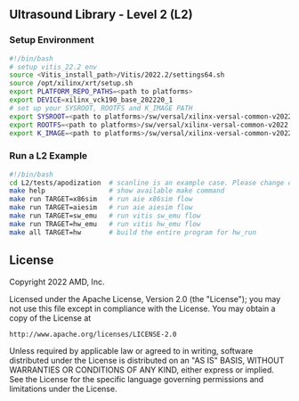 ## Ultrasound Library - Level 2 (L2)

### Setup Environment
```bash
#!/bin/bash
# setup vitis_22.2 env
source <Vitis_install_path>/Vitis/2022.2/settings64.sh
source /opt/xilinx/xrt/setup.sh
export PLATFORM_REPO_PATHS=<path to platforms>
export DEVICE=xilinx_vck190_base_202220_1
# set up your SYSROOT, ROOTFS and K_IMAGE PATH
export SYSROOT=<path to platforms>/sw/versal/xilinx-versal-common-v2022.2/sysroots/aarch64-xilinx-linux/
export ROOTFS=<path to platforms>/sw/versal/xilinx-versal-common-v2022.2/rootfs.ext4
export K_IMAGE=<path to platforms>/sw/versal/xilinx-versal-common-v2022.2/Image
```

### Run a L2 Example
```bash
#!/bin/bash
cd L2/tests/apodization  # scanline is an example case. Please change directory to any other cases in L3/tests if interested.
make help                # show available make command
make run TARGET=x86sim   # run aie x86sim flow
make run TARGET=aiesim   # run aie aiesim flow
make run TARGET=sw_emu   # run vitis sw_emu flow
make run TRAGET=hw_emu   # run vitis hw_emu flow
make all TARGET=hw       # build the entire program for hw_run
```

## License
Copyright 2022 AMD, Inc.

Licensed under the Apache License, Version 2.0 (the "License");
you may not use this file except in compliance with the License.
You may obtain a copy of the License at

    http://www.apache.org/licenses/LICENSE-2.0

Unless required by applicable law or agreed to in writing, software
distributed under the License is distributed on an "AS IS" BASIS,
WITHOUT WARRANTIES OR CONDITIONS OF ANY KIND, either express or implied.
See the License for the specific language governing permissions and
limitations under the License.